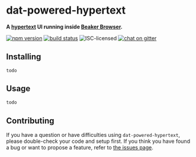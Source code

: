 # dat-powered-hypertext

**A [hypertext](https://en.wikipedia.org/wiki/Hypertext) UI running inside [Beaker Browser](https://beakerbrowser.com).**

[![npm version](https://img.shields.io/npm/v/dat-powered-hypertext.svg)](https://www.npmjs.com/package/dat-powered-hypertext)
[![build status](https://img.shields.io/travis/derhuerst/dat-powered-hypertext.svg)](https://travis-ci.org/derhuerst/dat-powered-hypertext)
![ISC-licensed](https://img.shields.io/github/license/derhuerst/dat-powered-hypertext.svg)
[![chat on gitter](https://badges.gitter.im/derhuerst.svg)](https://gitter.im/derhuerst)


## Installing

```shell
todo
```


## Usage

```js
todo
```


## Contributing

If you have a question or have difficulties using `dat-powered-hypertext`, please double-check your code and setup first. If you think you have found a bug or want to propose a feature, refer to [the issues page](https://github.com/derhuerst/dat-powered-hypertext/issues).
